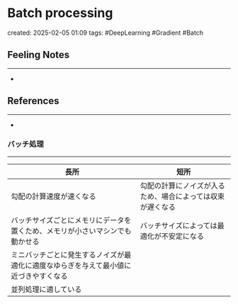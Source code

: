 # Batch processing

created: 2025-02-05 01:09
tags: #DeepLearning #Gradient #Batch

## Feeling Notes
---
- 
## References
---
- 

### バッチ処理
---

| 長所                                         | 短所                            |
| ------------------------------------------ | ----------------------------- |
| 勾配の計算速度が速くなる                               | 勾配の計算にノイズが入るため、場合によっては収束が遅くなる |
| バッチサイズごとにメモリにデータを置くため、メモリが小さいマシンでも動かせる     | バッチサイズによっては最適化が不安定になる         |
| ミニバッチごとに発生するノイズが最適化に適度なゆらぎを与えて最小値に近づきやすくなる |                               |
| 並列処理に適している                                 |                               |
